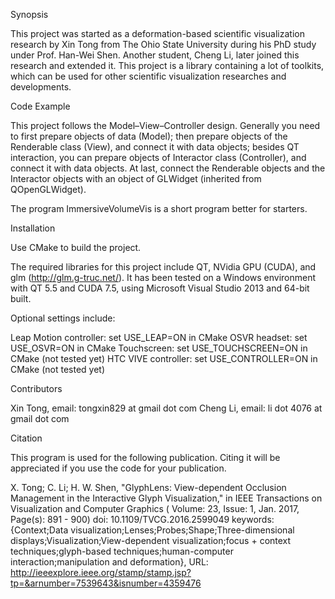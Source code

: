 Synopsis

This project was started as a deformation-based scientific visualization research by Xin Tong from The Ohio State University during his PhD study under Prof. Han-Wei Shen. Another student, Cheng Li, later joined this research and extended it. This project is a library containing a lot of toolkits, which can be used for other scientific visualization researches and developments.

Code Example

This project follows the Model–View–Controller design. Generally you need to first prepare objects of data (Model); then prepare objects of the Renderable class (View), and connect it with data objects; besides QT interaction, you can prepare objects of Interactor class (Controller), and connect it with data objects. At last, connect the Renderable objects and the Interactor objects with an object of GLWidget (inherited from QOpenGLWidget).

The program ImmersiveVolumeVis is a short program better for starters.

Installation

Use CMake to build the project.

The required libraries for this project include QT, NVidia GPU (CUDA), and glm (http://glm.g-truc.net/). It has been tested on a Windows environment with QT 5.5 and CUDA 7.5, using Microsoft Visual Studio 2013 and 64-bit built.

Optional settings include:

Leap Motion controller: set USE_LEAP=ON in CMake OSVR headset: set USE_OSVR=ON in CMake Touchscreen: set USE_TOUCHSCREEN=ON in CMake (not tested yet) HTC VIVE controller: set USE_CONTROLLER=ON in CMake (not tested yet)

Contributors

Xin Tong, email: tongxin829 at gmail dot com Cheng Li, email: li dot 4076 at gmail dot com

Citation

This program is used for the following publication. Citing it will be appreciated if you use the code for your publication.

X. Tong; C. Li; H. W. Shen, "GlyphLens: View-dependent Occlusion Management in the Interactive Glyph Visualization," in IEEE Transactions on Visualization and Computer Graphics ( Volume: 23, Issue: 1, Jan. 2017, Page(s): 891 - 900) doi: 10.1109/TVCG.2016.2599049 keywords: {Context;Data visualization;Lenses;Probes;Shape;Three-dimensional displays;Visualization;View-dependent visualization;focus + context techniques;glyph-based techniques;human-computer interaction;manipulation and deformation}, URL: http://ieeexplore.ieee.org/stamp/stamp.jsp?tp=&arnumber=7539643&isnumber=4359476